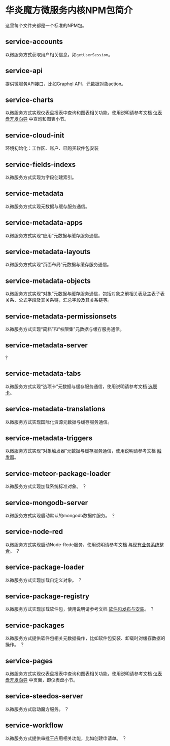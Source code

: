 # 华炎魔方微服务内核NPM包简介

这里每个文件夹都是一个标准的NPM包。

## service-accounts

以微服务方式获取用户相关信息，如`getUserSession`。

## service-api

提供微服务API接口，比如Graphql API、元数据对象action。

## service-charts

以微服务方式实现仪表盘报表中查询和图表相关功能，使用说明请参考文档 [仪表盘开发向导](https://www.steedos.cn/docs/developer/dashboard) 中查询和图表小节。

## service-cloud-init

环境初始化：工作区、账户、已购买软件包安装

## service-fields-indexs

以微服务方式实现为字段创建索引。

## service-metadata

以微服务方式实现元数据与缓存服务通信。

## service-metadata-apps

以微服务方式实现“应用”元数据与缓存服务通信。

## service-metadata-layouts

以微服务方式实现“页面布局”元数据与缓存服务通信。

## service-metadata-objects

以微服务方式实现“对象”元数据与缓存服务通信，包括对象之前相关表及主表子表关系、公式字段及其关系链，汇总字段及其关系链等。

## service-metadata-permissionsets

以微服务方式实现“简档”和“权限集”元数据与缓存服务通信。

## service-metadata-server

?

## service-metadata-tabs

以微服务方式实现“选项卡”元数据与缓存服务通信，使用说明请参考文档 [选项卡](https://www.steedos.cn/docs/admin/create_object#%E9%80%89%E9%A1%B9%E5%8D%A1)。

## service-metadata-translations

以微服务方式实现国际化资源元数据与缓存服务通信。

## service-metadata-triggers

以微服务方式实现“对象触发器”元数据与缓存服务通信，使用说明请参考文档 [触发器](https://www.steedos.cn/docs/developer/getting-started#%E8%A7%A6%E5%8F%91%E5%99%A8)。

## service-meteor-package-loader

以微服务方式实现加载系统标准对象。
？

## service-mongodb-server

以微服务方式实现启动默认的mongodb数据库服务。
？

## service-node-red

以微服务方式实现启动Node-Rede服务，使用说明请参考文档 [与现有业务系统整合](https://www.steedos.cn/docs/developer/node-red)。
？

## service-package-loader

以微服务方式实现加载自定义对象。
？

## service-package-registry

以微服务方式实现加载软件包，使用说明请参考文档 [软件包发布与安装](https://beta.steedos.cn/docs/developer/package)。
？

## service-packages

以微服务方式提供软件包相关元数据操作，比如软件包安装、卸载时对缓存数据的操作。
？

## service-pages

以微服务方式实现仪表盘报表中查询和图表相关功能，使用说明请参考文档 [仪表盘开发向导](https://www.steedos.cn/docs/developer/dashboard) 中页面，即仪表盘小节。

## service-steedos-server

以微服务方式启动魔方服务。
？

## service-workflow

以微服务方式提供审批王应用相关功能，比如创建申请单。
？

